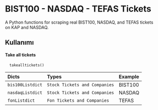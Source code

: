 
# BIST100 - NASDAQ - TEFAS Tickets 

A Python functions for scraping real BIST100, NASDAQ, and TEFAS tickets on KAP and NASDAQ.


## Kullanımı

#### Take all tickets

```http
  takealltickets()
```

| Dicts | Types     | Example                |
| :-------- | :------- | :------------------------- |
| `bis100Listdict` | `Stock Tickets and Companies` | BIST100 |
| `nasdaqListdict` | `Stock Tickets and Companies` | NASDAQ |
| `fonListdict` | `Fon Tickets and Companies` | TEFAS |


  